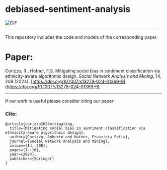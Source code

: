 # debiased-sentiment-analysis

![GIF](https://imgur.com/lde8CfI.gif)


------  
This repository includes the code and models of the corresponding paper.

# Paper:
Corizzo, R., Hafner, F.S. Mitigating social bias in sentiment classification via ethnicity-aware algorithmic design. <em>Social Network Analysis and Mining</em>, 14, 208 (2024). [https://doi.org/10.1007/s13278-024-01369-9](https://doi.org/10.1007/s13278-024-01369-9)

------  
If our work is useful please consider citing our paper:

### Cite:
```
@article{corizzo2024mitigating,
  title={Mitigating social bias in sentiment classification via ethnicity-aware algorithmic design},
  author={Corizzo, Roberto and Hafner, Franziska Sofia},
  journal={Social Network Analysis and Mining},
  volume={14, 208},
  pages={1--16},
  year={2024},
  publisher={Springer}
}
```

